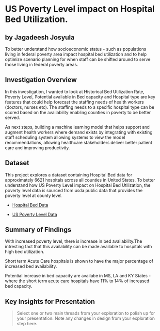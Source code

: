 # US Poverty Level impact on Hospital Bed Utilization.
## by Jagadeesh Josyula

To better understand how socioeconomic status - such as populations living in federal poverty area impact hospital bed utilization and to help optimize scenario planning for when staff can be shifted around to serve those living in federal poverty areas.

## Investigation Overview ##

In this investigation, I wanted to look at Historical Bed Utilization Rate, Poverty Level, Potential available in Bed capacity and Hospital type are key features that could help forecast the staffing needs of health workers (doctors, nurses etc). The staffing needs to a specific hospital type can be scored based on the availability enabling counties in poverty to be better served.

As next steps, building a machine learning model that helps support and augment health workers where demand exists by integrating with existing staff scheduling system allowing systems to view the model recommendations, allowing healthcare stakeholders deliver better patient care and improving productivity.



## Dataset

This project explores a dataset containing Hospital Bed data for approximately 6621 hospitals across all counties in United States. To better understand how US Poverty Level impact on Hospital Bed Utilization, the poverty level data is sourced from usda public data that provides the poverty level at county level.

- [Hospital Bed Data](https://opendata.arcgis.com/datasets/1044bb19da8d4dbfb6a96eb1b4ebf629_0.csv)

- [US Poverty Level Data](https://www.ers.usda.gov/webdocs/DataFiles/48747/PovertyEstimates.xls)


## Summary of Findings ##

With increased poverty level, there is increase in bed availability.The intresting fact that this availability can be made available to hospitals with high bed utilization.

Short term Acute Care hospitals is shown to have the major percentage of increased bed availability.

Potential increase in bed capacity are availabe in MS, LA and KY States - where the short term acute care hospitals have 11% to 14% of increased bed capacity.



## Key Insights for Presentation

> Select one or two main threads from your exploration to polish up for your presentation. Note any changes in design from your exploration step here.